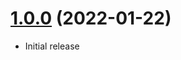 <a name="1.0.0"></a>
# [1.0.0](https://github.com/faker-javascript/url) (2022-01-22)
* Initial release
